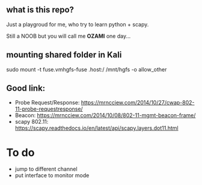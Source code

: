 ## what is this repo?
Just a playgroud for me, who try to learn python + scapy.

Still a NOOB but you will call me **OZAMI** one day...

## mounting shared folder in Kali
sudo mount -t fuse.vmhgfs-fuse .host:/ /mnt/hgfs -o allow_other


## Good link:
* Probe Request/Response: https://mrncciew.com/2014/10/27/cwap-802-11-probe-requestresponse/
* Beacon: https://mrncciew.com/2014/10/08/802-11-mgmt-beacon-frame/
* scapy 802.11: https://scapy.readthedocs.io/en/latest/api/scapy.layers.dot11.html

# To do
* jump to different channel
* put interface to monitor mode